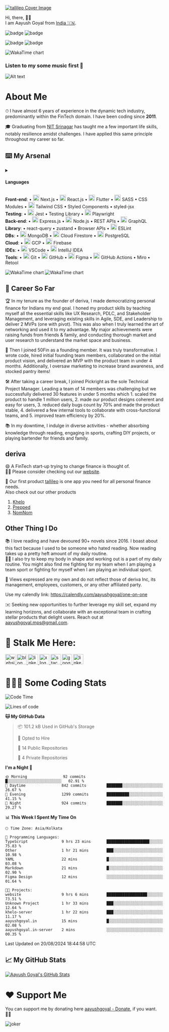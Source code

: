 
<link rel="stylesheet" type='text/css' href="https://cdn.jsdelivr.net/gh/devicons/devicon@latest/devicon.min.css" />

[![tallileo Cover Image](https://storage.googleapis.com/aayushgoyal-web_images_public/tallileo_cover_image.png)][9]

Hi, there, 👋🏼 <br />
I am Aayush Goyal from [India 🇮🇳](https://en.wikipedia.org/wiki/India).

<!-- WAKAWAKA_START -->
<!-- WAKAWAKA_CONFIG__STATS_BEST_DAY -->
![badge](https://img.shields.io/badge/26%20Apr%202024-12%20hrs%2010%20mins-blue)
![badge](https://img.shields.io/badge/26%20Apr%202024-12%20hrs%2010%20mins-blue)
<!-- WAKAWAKA_END -->

<!-- WAKAWAKA_START -->
<!-- WAKAWAKA_CONFIG__STATS_DAILY_AVG -->
![badge](https://img.shields.io/badge/Daily%20Average-1%20hr%2051%20mins-blue)
![badge](https://img.shields.io/badge/Daily%20Average-1%20hr%2051%20mins-blue)
<!-- WAKAWAKA_END -->

<!-- WAKAWAKA_START -->
<!-- WAKAWAKA_CONFIG__ST=0&CT=0&DT=0&R=0 -->
<img src="./img/img_languages_0_0_0.svg" alt="WakaTime chart" />
<!-- WAKAWAKA_END -->

### Listen to my some music first 🎷
![Alt text](https://spotify-recently-played-readme.vercel.app/api?user=yqcdohelabbyqn9oliqljy5z6)

# About Me
⏱ I have almost 6 years of experience in the dynamic tech industry, predominantly within the FinTech domain. I have been coding since **2011**.

🎓 Graduating from [NIT Srinagar](https://en.wikipedia.org/wiki/National_Institute_of_Technology,_Srinagar) has taught me a few important life skills, notably resilience amidst challenges. I have applied this same principle throughout my career so far.

## ⌨️ My Arsenal
<details>
  <summary>
    <h4><strong>Languages</strong></h4>
  </summary>
  <p>
    • <img src="https://cdn.jsdelivr.net/gh/devicons/devicon@latest/icons/typescript/typescript-original.svg" height="20px" width="20px" /> TypeScript • <img src="https://cdn.jsdelivr.net/gh/devicons/devicon@latest/icons/javascript/javascript-original.svg" height="20px" width="20px" /> JavaScript (ES6) • <img src="https://cdn.jsdelivr.net/gh/devicons/devicon@latest/icons/dart/dart-original.svg" height="20px" width="20px" /> Dart • <img src="https://cdn.jsdelivr.net/gh/devicons/devicon@latest/icons/kotlin/kotlin-original.svg" height="20px" width="20px" /> Kotlin • <img src="https://cdn.jsdelivr.net/gh/devicons/devicon@latest/icons/html5/html5-original.svg" height="20px" width="20px" /> HTML5 • <img src="https://cdn.jsdelivr.net/gh/devicons/devicon@latest/icons/css3/css3-original.svg" height="20px" width="20px" /> CSS3 • <img src="https://cdn.jsdelivr.net/gh/devicons/devicon@latest/icons/java/java-original.svg" height="20px" width="20px" /> Java<br />
  </p>
</details>

**Front-end**: • <img src="https://cdn.jsdelivr.net/gh/devicons/devicon@latest/icons/nextjs/nextjs-original.svg" height="20px" width="20px" /> Next.js • <img src="https://cdn.jsdelivr.net/gh/devicons/devicon@latest/icons/react/react-original.svg" height="20px" width="20px" /> React.js • <img src="https://cdn.jsdelivr.net/gh/devicons/devicon@latest/icons/flutter/flutter-original.svg" height="20px" width="20px" /> Flutter • <img src="https://cdn.jsdelivr.net/gh/devicons/devicon@latest/icons/sass/sass-original.svg" height="20px" width="20px" /> SASS • CSS Modules • <img src="https://cdn.jsdelivr.net/gh/devicons/devicon@latest/icons/tailwindcss/tailwindcss-original.svg" height="20px" width="20px" /> Tailwind CSS • Styled Components • styled-jsx<br />
**Testing**: • <img src="https://cdn.jsdelivr.net/gh/devicons/devicon@latest/icons/jest/jest-plain.svg" height="20px" width="20px" /> Jest • Testing Library • <img src="https://cdn.jsdelivr.net/gh/devicons/devicon@latest/icons/playwright/playwright-original.svg" height="20px" width="20px" /></i> Playwright <br />
**Back-end**: • <img src="https://cdn.jsdelivr.net/gh/devicons/devicon@latest/icons/express/express-original.svg" height="20px" width="20px" /> Express.js • <img src="https://cdn.jsdelivr.net/gh/devicons/devicon@latest/icons/nodejs/nodejs-original.svg" height="20px" width="20px" /> Node.js • REST APIs • <img src="https://cdn.jsdelivr.net/gh/devicons/devicon@latest/icons/graphql/graphql-plain.svg" height="20px" width="20px" /> GraphQL<br />
**Library**: • react-query • zustand • Browser APIs • <img src="https://cdn.jsdelivr.net/gh/devicons/devicon@latest/icons/eslint/eslint-original.svg" height="20px" width="20px" /> ESLint<br />
**DBs**: • <img src="https://cdn.jsdelivr.net/gh/devicons/devicon@latest/icons/mongodb/mongodb-original.svg" height="20px" width="20px" /> MongoDB • <img src="https://cdn.jsdelivr.net/gh/devicons/devicon@latest/icons/firebase/firebase-original.svg" height="20px" width="20px" /> Cloud Firestore • <img src="https://cdn.jsdelivr.net/gh/devicons/devicon@latest/icons/postgresql/postgresql-original.svg" height="20px" width="20px" /> PostgreSQL<br />
**Cloud**: • <img src="https://cdn.jsdelivr.net/gh/devicons/devicon@latest/icons/googlecloud/googlecloud-original.svg" height="20px" width="20px" /> GCP • <img src="https://cdn.jsdelivr.net/gh/devicons/devicon@latest/icons/firebase/firebase-original.svg" height="20px" width="20px" /> Firebase<br />
**IDEs**: • <img src="https://cdn.jsdelivr.net/gh/devicons/devicon@latest/icons/vscode/vscode-original.svg" height="20px" width="20px" /> VSCode • <img src="https://cdn.jsdelivr.net/gh/devicons/devicon@latest/icons/intellij/intellij-original.svg" height="20px" width="20px" /> IntelliJ IDEA <br />
**Tools**: • <img src="https://cdn.jsdelivr.net/gh/devicons/devicon@latest/icons/git/git-original.svg" height="20px" width="20px" /> Git • <img src="https://cdn.jsdelivr.net/gh/devicons/devicon@latest/icons/github/github-original.svg" height="20px" width="20px" /> GitHub • <img src="https://cdn.jsdelivr.net/gh/devicons/devicon@latest/icons/figma/figma-original.svg" height="20px" width="20px" /> Figma • <img src="https://cdn.jsdelivr.net/gh/devicons/devicon@latest/icons/githubactions/githubactions-original.svg" height="20px" width="20px" /> GitHub Actions • Miro • Retool <br />

<!-- WAKAWAKA_START -->
<!-- WAKAWAKA_CONFIG__ST=1&CT=2&DT=0&R=0 -->
<img src="./img/img_categories_2_0_0.svg" alt="WakaTime chart" />
<!-- WAKAWAKA_END -->

<!-- WAKAWAKA_START -->
<!-- WAKAWAKA_CONFIG__ST=3&CT=3&DT=0&R=0 -->
<img src="./img/img_os_3_0_0.svg" alt="WakaTime chart" />
<!-- WAKAWAKA_END -->


## 💼 Career So Far
🏆 In my tenure as the founder of deriva, I made democratizing personal finance for Indians my end goal. I honed my product skills by teaching myself all the essential skills like UX Research, PDLC, and Stakeholder Management, and leveraging existing skills in Agile, SDE, and Leadership to deliver 2 MVPs (one with pivot). This was also when I truly learned the art of networking and used it to my advantage. My major achievements were raising funds from friends & family, and conducting thorough market and user research to understand the market space and business.

🌟 Then I joined 50Fin as a founding member. It was truly transformative. I wrote code, hired initial founding team members, collaborated on the initial product vision, and delivered an MVP with the product team in under 4 months. Additionally, I oversaw marketing to increase brand awareness, and stocked pantry items!

🛠️ After taking a career break, I joined Pickright as the sole Technical Project Manager. Leading a team of 14 members was challenging but we successfully delivered 30 features in under 5 months which 1. scaled the product to handle 1 million users, 2. made our product designs coherent and easy for users, 3. reduced daily bugs count by 70% and made the product stable, 4. delivered a few internal tools to collaborate with cross-functional teams, and 5. improved team efficiency by 20%.

📚 In my downtime, I indulge in diverse activities - whether absorbing knowledge through reading, engaging in sports, crafting DIY projects, or playing bartender for friends and family.

## deriva

😄 A FinTech start-up trying to change finance is thought of.<br>
👋🏼 Please consider checking out our [website](https://deriva.xyz/careers).<br>
<!-- 💰 We are also looking for raising funds and if you want to be an early-stage investor, please connect with over LinkedIn [here][3]. -->

🚀 Our first product [tallileo](https://tallileo.com) is one app you need for all personal finance needs.<br>
Also check out our other products<br />
1. [Khelo](https://khelo.app)
2. [Prepped](https://prepped.cc)
3. [NomNom](https://nomnom.life)

## Other Thing I Do

📚 I love reading and have devoured 90+ novels since 2016. I boast about this fact because I used to be someone who hated reading. Now reading takes up a pretty heft amount of my daily routine.<br>
💪🏼 I also try to keep my body in shape and working out is a part of my daily routine. You might also find me fighting for my team when I am playing a team sport or fighting for myself when I am playing an individual sport.

🚨 Views expressed are my own and do not reflect those of deriva Inc, its management, employees, customers, or any other affiliated party.



Use my calendly link: https://calendly.com/aayushgoyal/one-on-one

✉️ Seeking new opportunities to further leverage my skill set, expand my learning horizons, and collaborate with an exceptional team in crafting stellar products that delight users. Reach out at aayushgoyal.mps@gmail.com.

# 👀 Stalk Me Here:
<!-- Website -->
<a href="https://aayushgoyal.in">
  <img src="https://storage.googleapis.com/aayushgoyal-web.appspot.com/addresses_icons/website.svg" height="32px" alt="website logo" />
</a>
<!-- Blog -->
<a href="https://www.whysoserious.life/blog">
  <img src="https://storage.googleapis.com/aayushgoyal-web.appspot.com/addresses_icons/blog.svg" height="32px" alt="blog logo" />
</a>
<!-- LinkedIn -->
<a href="https://www.linkedin.com/in/aayushgoyalmps">
  <img src="https://storage.googleapis.com/aayushgoyal-web.appspot.com/addresses_icons/linkedin.svg" height="32px" alt="linkedin logo" />
</a>
<!-- X -->
<a href="https://www.x.com/aayushgoyal_">
  <img src="https://storage.googleapis.com/aayushgoyal-web.appspot.com/addresses_icons/x.svg" height="32px" alt="x logo" />
</a>
<!-- Stack Overflow -->
<a href="https://stackoverflow.com/users/4955822/aayush-goyal">
  <img src="https://storage.googleapis.com/aayushgoyal-web.appspot.com/addresses_icons/stack-overflow.svg" height="32px" alt="stack overflow logo" />
</a>
<!-- Google Maps -->
<a href="https://maps.app.goo.gl/XZDhq4mjHRYpcWbT6">
  <img src="https://storage.googleapis.com/aayushgoyal-web.appspot.com/addresses_icons/google-maps.svg" height="32px" alt="google maps logo" />
</a>
<!-- Instagram -->
<a href="https://instagram.com/aayushgoyal_">
  <img src="https://storage.googleapis.com/aayushgoyal-web.appspot.com/addresses_icons/instagram.png" height="32px" alt="linkedin logo" />
</a>

# 🧑🏻‍💻 Some Coding Stats
<!-- [![wakatime](https://wakatime.com/badge/user/13fde520-c1e3-4c7c-b538-6905d8c3ea6a.svg)](https://wakatime.com/@13fde520-c1e3-4c7c-b538-6905d8c3ea6a) -->

<!--START_SECTION:waka-->
![Code Time](http://img.shields.io/badge/Code%20Time-2%2C660%20hrs%2026%20mins-blue)

![Lines of code](https://img.shields.io/badge/From%20Hello%20World%20I%27ve%20Written-10.9%20million%20lines%20of%20code-blue)

**🐱 My GitHub Data** 

> 📦 101.2 kB Used in GitHub's Storage 
 > 
> 💼 Opted to Hire
 > 
> 📜 14 Public Repositories 
 > 
> 🔑 4 Private Repositories 
 > 
**I'm a Night 🦉** 

```text
🌞 Morning                92 commits          █░░░░░░░░░░░░░░░░░░░░░░░░   02.91 % 
🌆 Daytime                842 commits         ███████░░░░░░░░░░░░░░░░░░   26.67 % 
🌃 Evening                1299 commits        ██████████░░░░░░░░░░░░░░░   41.15 % 
🌙 Night                  924 commits         ███████░░░░░░░░░░░░░░░░░░   29.27 % 
```


📊 **This Week I Spent My Time On** 

```text
🕑︎ Time Zone: Asia/Kolkata

💬 Programming Languages: 
TypeScript               9 hrs 23 mins       ███████████████████░░░░░░   75.83 % 
Other                    1 hr 21 mins        ███░░░░░░░░░░░░░░░░░░░░░░   10.98 % 
YAML                     22 mins             █░░░░░░░░░░░░░░░░░░░░░░░░   03.08 % 
Markdown                 21 mins             █░░░░░░░░░░░░░░░░░░░░░░░░   02.90 % 
Figma Design             12 mins             ░░░░░░░░░░░░░░░░░░░░░░░░░   01.64 % 

🐱‍💻 Projects: 
website                  9 hrs 6 mins        ██████████████████░░░░░░░   73.51 % 
Unknown Project          1 hr 33 mins        ███░░░░░░░░░░░░░░░░░░░░░░   12.64 % 
khelo-server             1 hr 22 mins        ███░░░░░░░░░░░░░░░░░░░░░░   11.17 % 
aayushgoyal.in           15 mins             █░░░░░░░░░░░░░░░░░░░░░░░░   02.08 % 
aayushgoyal.in-server    2 mins              ░░░░░░░░░░░░░░░░░░░░░░░░░   00.35 % 
```


 Last Updated on 20/08/2024 18:44:58 UTC
<!--END_SECTION:waka-->

## &#x1f4c8; My GitHub Stats

<a href="https://github.com/aayush-goyal/aayush-goyal">
  <img align="center" src="https://github-readme-stats.vercel.app/api?username=aayush-goyal&show_icons=true&line_height=27&count_private=true&title_color=974992&text_color=000000&icon_color=99B3EF" alt="Aayush Goyal's GitHub Stats" />
</a>


# ❤️ Support Me

You can support me by donating here [aayushgoyal - Donate][8], if you want. 🙏🏻

<img src="https://storage.googleapis.com/aayushgoyal-web.appspot.com/joker-github-readme.png" alt="joker" />

[8]: https://aayushgoyal.in/donate
[9]: https://tallileo.com
